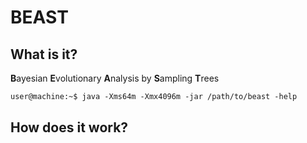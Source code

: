 # BEAST

## What is it?
**B**ayesian **E**volutionary **A**nalysis by **S**ampling **T**rees
```tcsh
user@machine:~$ java -Xms64m -Xmx4096m -jar /path/to/beast -help
```

## How does it work?
